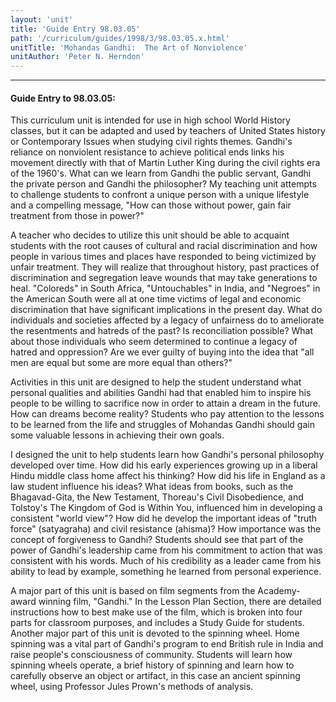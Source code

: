 ```yaml
---
layout: 'unit'
title: 'Guide Entry 98.03.05'
path: '/curriculum/guides/1998/3/98.03.05.x.html'
unitTitle: 'Mohandas Gandhi:  The Art of Nonviolence'
unitAuthor: 'Peter N. Herndon'
---
```


<body>
<hr/>
 <h4>
  Guide Entry to 98.03.05:
 </h4>
 This curriculum unit is intended for use in high school World History classes, but it can be adapted and used by teachers of United States history or Contemporary Issues when studying civil rights themes. Gandhi's reliance on nonviolent resistance to achieve political ends links his movement directly with that of Martin Luther King during the civil rights era of the 1960's.  What can we learn from Gandhi the public servant, Gandhi the private person and Gandhi the philosopher? My teaching unit attempts to challenge students to confront a unique person with a unique lifestyle and a compelling message, "How can those without power, gain fair treatment from those in power?"
 <p>
  A teacher who decides to utilize this unit should be able to acquaint students with the root causes of cultural and racial discrimination and how people in various times and places have responded to being victimized by unfair treatment.  They will realize that throughout history, past practices of discrimination and segregation leave wounds that may take generations to heal.  "Coloreds" in South Africa, "Untouchables" in India, and "Negroes" in the American South were all at one time victims of  legal and economic discrimination that have significant implications in the present day.  What do individuals and societies affected by a legacy of unfairness do to ameliorate the resentments and hatreds of the past?  Is reconciliation possible?  What about those individuals who seem determined to continue a legacy of hatred and oppression?  Are we ever guilty of buying into the idea that "all men are equal but some are more equal than others?"
 </p>
 <p>
  Activities in this unit are designed to help the student understand what personal qualities and abilities Gandhi had that enabled him to inspire his people to be willing to sacrifice now in order to attain a dream in the future. How can dreams become reality?  Students who pay attention to the lessons to be learned from the life and struggles of  Mohandas Gandhi should gain some valuable lessons in achieving their own goals.
 </p>
 <p>
  I designed the unit to help students learn how Gandhi's personal philosophy developed over time.  How did his early experiences growing up in a liberal Hindu middle class home affect his thinking?  How did his life in England as a law student influence his ideas?  What ideas from books, such as the Bhagavad-Gita, the New Testament, Thoreau's Civil Disobedience, and Tolstoy's The Kingdom of God is Within You, influenced him in developing a consistent "world view"?  How did he develop the important ideas of "truth force" (satyagraha) and civil resistance (ahisma)?  How importance was the concept of forgiveness to Gandhi?  Students should see that part of the power of Gandhi's leadership came from his commitment to action that was consistent with his words.  Much of his credibility as a leader came from his ability to lead by example, something he learned from personal experience.
 </p>
 <p>
  A major part of this unit is based on film segments from the Academy-award winning film, "Gandhi."  In the Lesson Plan Section, there are detailed instructions how to best make use of the film, which is broken into four parts for classroom purposes, and includes a Study Guide for students.  Another major part of this unit is devoted to the spinning wheel.  Home spinning was a vital part of Gandhi's program to end British rule in India and raise people's consciousness of community.  Students will learn how spinning wheels operate, a brief history of spinning  and learn how to carefully observe an object or artifact, in this case an ancient spinning wheel, using Professor Jules Prown's methods of analysis.
 </p>

</body>
